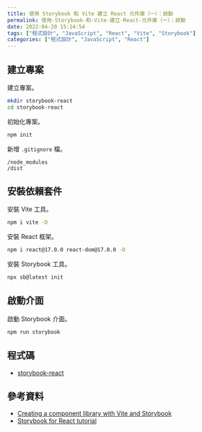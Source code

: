 ```yaml
---
title: 使用 Storybook 和 Vite 建立 React 元件庫（一）：啟動
permalink: 使用-Storybook-和-Vite-建立-React-元件庫（一）：啟動
date: 2022-04-20 15:24:54
tags: ["程式設計", "JavaScript", "React", "Vite", "Storybook"]
categories: ["程式設計", "JavaScript", "React"]
---
```


## 建立專案

建立專案。

```BASH
mkdir storybook-react
cd storybook-react
```

初始化專案。

```BASH
npm init
```

新增 `.gitignore` 檔。

```ENV
/node_modules
/dist
```

## 安裝依賴套件

安裝 Vite 工具。

```BASH
npm i vite -D
```

安裝 React 框架。

```BASH
npm i react@17.0.0 react-dom@17.0.0 -D
```

安裝 Storybook 工具。

```BASH
npx sb@latest init
```

## 啟動介面

啟動 Storybook 介面。

```BASH
npm run storybook
```

## 程式碼

- [storybook-react](https://github.com/memochou1993/storybook-react)

## 參考資料

- [Creating a component library with Vite and Storybook](https://divotion.com/blog/creating-a-component-library-with-vite-and-storybook)
- [Storybook for React tutorial](https://storybook.js.org/tutorials/intro-to-storybook/react/zh-TW/get-started/)
